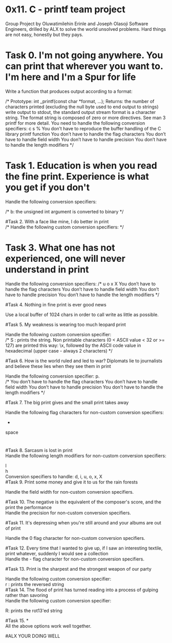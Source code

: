# 0x11. C - printf team project

Group Project by Oluwatimilehin Erinle and Joseph Olasoji Software Engineers, drilled by ALX to solve the world unsolved problems. Hard things are not easy, honestly but they pays.
                                                   
# Task 0. I'm not going anywhere. You can print that wherever you want to. I'm here and I'm a Spur for life                                                             
Write a function that produces output according to a format:

/*
Prototype: int _printf(const char *format, ...);
Returns: the number of characters printed (excluding the null byte used to end output to strings)
write output to stdout, the standard output stream
format is a character string. The format string is composed of zero or more directives. See man 3 printf for more detail. You need to handle the following conversion specifiers:
c
s
%
You don’t have to reproduce the buffer handling of the C library printf function
You don’t have to handle the flag characters
You don’t have to handle field width
You don’t have to handle precision
You don’t have to handle the length modifiers */
                        

                                                       
# Task 1. Education is when you read the fine print. Experience is what you get if you don't                                                                           
Handle the following conversion specifiers:


/*	b: the unsigned int argument is converted to binary */

#Task 2. With a face like mine, I do better in print                                      
/*
Handle the following custom conversion specifiers:  */                                
                          
# Task 3. What one has not experienced, one will never understand in print

Handle the following conversion specifiers:
/*
u
o
x
X
You don’t have to handle the flag characters
You don’t have to handle field width
You don’t have to handle precision
You don’t have to handle the length modifiers
*/

                                             
#Task 4. Nothing in fine print is ever good news                                      

Use a local buffer of 1024 chars in order to call write as little as possible.      
                               

#Task 5. My weakness is wearing too much leopard print                                    

Handle the following custom conversion specifier:                                  
/*
S : prints the string.
Non printable characters (0 < ASCII value < 32 or >= 127) are printed this way: \x, followed by the ASCII code value in hexadecimal (upper case - always 2 characters) 
*/
                                                                                   

#Task 6. How is the world ruled and led to war? Diplomats lie to journalists and believe these lies when they see them in print                                              

Handle the following conversion specifier: p.                                      
/*
You don’t have to handle the flag characters
You don’t have to handle field width
You don’t have to handle precision
You don’t have to handle the length modifiers
*/                                                                                   

#Task 7. The big print gives and the small print takes away                              

Handle the following flag characters for non-custom conversion specifiers:          

+
space
#

#Task 8. Sarcasm is lost in print                                                        
Handle the following length modifiers for non-custom conversion specifiers:

l                                                       
h                                                                                  
Conversion specifiers to handle: d, i, u, o, x, X                                
#Task 9. Print some money and give it to us for the rain forests                          

Handle the field width for non-custom conversion specifiers.                        

#Task 10. The negative is the equivalent of the composer's score, and the print the performance                                                                         
Handle the precision for non-custom conversion specifiers.                          

#Task 11. It's depressing when you're still around and your albums are out of print      

Handle the 0 flag character for non-custom conversion specifiers.                  

#Task 12. Every time that I wanted to give up, if I saw an interesting textile, print whatever, suddenly I would see a collection                                            
Handle the - flag character for non-custom conversion specifiers.                  

#Task 13. Print is the sharpest and the strongest weapon of our party                    

Handle the following custom conversion specifier:                                  
r : prints the reversed string                                                                             
#Task 14. The flood of print has turned reading into a process of gulping rather than savoring                                                                          
Handle the following custom conversion specifier:      

R: prints the rot13'ed string

#Task 15. *                                                                              
All the above options work well together.



#ALX YOUR DOING WELL
